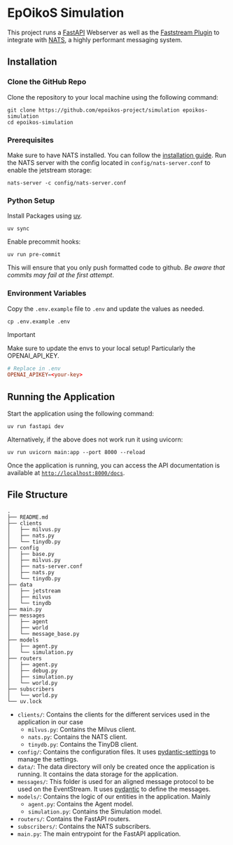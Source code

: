 # EpOikoS Simulation

This project runs a [FastAPI](https://fastapi.tiangolo.com) Webserver as well as the [Faststream Plugin](https://faststream.airt.ai/latest/getting-started/integrations/fastapi/) to integrate with [NATS](https://nats.io), a highly performant messaging system.

## Installation

### Clone the GitHub Repo

Clone the repository to your local machine using the following command:
```shell
git clone https://github.com/epoikos-project/simulation epoikos-simulation
cd epoikos-simulation
```

### Prerequisites

Make sure to have NATS installed. You can follow the [installation guide](https://docs.nats.io/running-a-nats-service/introduction/installation). Run the NATS server with the config located in `config/nats-server.conf` to enable the jetstream storage:
```shell
nats-server -c config/nats-server.conf
```
### Python Setup

Install Packages using [uv](https://docs.astral.sh/uv/getting-started/installation/).
```shell
uv sync
```

Enable precommit hooks:
```shell
uv run pre-commit
```

This will ensure that you only push formatted code to github. _Be aware that commits may fail at the first attempt_.

### Environment Variables
Copy the `.env.example` file to `.env` and update the values as needed.

```shell
cp .env.example .env
```

> [!IMPORTANT] 
> Make sure to update the envs to your local setup! Particularly the OPENAI_API_KEY.


```conf
# Replace in .env
OPENAI_APIKEY=<your-key>
```

## Running the Application
Start the application using the following command:
```shell
uv run fastapi dev
```
Alternatively, if the above does not work run it using uvicorn:
```shell
uv run uvicorn main:app --port 8000 --reload
```

Once the application is running, you can access the API documentation is available at [`http://localhost:8000/docs`](http://localhost:8000/docs).

## File Structure

```
.
├── README.md
├── clients
│   ├── milvus.py
│   ├── nats.py
│   └── tinydb.py
├── config
│   ├── base.py
│   ├── milvus.py
│   ├── nats-server.conf
│   ├── nats.py
│   └── tinydb.py
├── data
│   ├── jetstream
│   ├── milvus
│   └── tinydb
├── main.py
├── messages
│   ├── agent
│   ├── world
│   └── message_base.py
├── models
│   ├── agent.py
│   └── simulation.py
├── routers
│   ├── agent.py
│   ├── debug.py
│   ├── simulation.py
│   └── world.py
├── subscribers
│   └── world.py
└── uv.lock
```

- `clients/`: Contains the clients for the different services used in the application in our case
  - `milvus.py`: Contains the Milvus client.
  - `nats.py`: Contains the NATS client.
  - `tinydb.py`: Contains the TinyDB client.
- `config/`: Contains the configuration files. It uses [pydantic-settings](https://docs.pydantic.dev/latest/concepts/pydantic_settings/) to manage the settings. 
- `data/`: The data directory will only be created once the application is running. It contains the data storage for the application.
- `messages/`: This folder is used for an aligned message protocol to be used on the EventStream. It uses [pydantic](https://docs.pydantic.dev/latest/) to define the messages.
- `models/`: Contains the logic of our entities in the application. Mainly
  - `agent.py`: Contains the Agent model.
  - `simulation.py`: Contains the Simulation model.
- `routers/`: Contains the FastAPI routers.
- `subscribers/`: Contains the NATS subscribers.
- `main.py`: The main entrypoint for the FastAPI application.